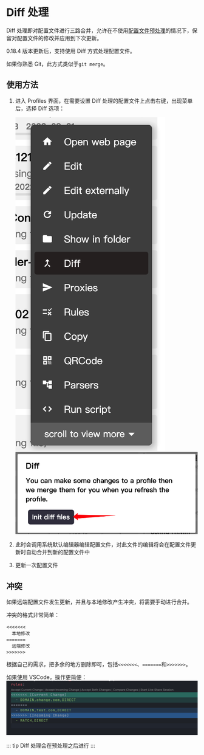 # Diff 处理

Diff 处理即对配置文件进行三路合并，允许在不使用[配置文件预处理](./parser.md)的情况下，保留对配置文件的修改并应用到下次更新。

0.18.4 版本更新后，支持使用 Diff 方式处理配置文件。

如果你熟悉 Git，此方式类似于`git merge`。

## 使用方法

1. 进入 Profiles 界面，在需要设置 Diff 处理的配置文件上点击右键，出现菜单后，选择 Diff 选项：

   ![](./../assets/diff1.png)
   ![](../assets/diff2.png)

2. 此时会调用系统默认编辑器编辑配置文件，对此文件的编辑将会在配置文件更新时自动合并到新的配置文件中
3. 更新一次配置文件

## 冲突

如果远端配置文件发生更新，并且与本地修改产生冲突，将需要手动进行合并。

冲突的格式非常简单：

```
<<<<<<<
  本地修改
=======
  远端修改
>>>>>>>
```

根据自己的需求，把多余的地方删除即可，包括`<<<<<<<`、`=======`和`>>>>>>>`。

如果使用 VSCode，操作更简便：
![](./../assets/diff3.png)

::: tip
Diff 处理会在预处理之后进行
:::
